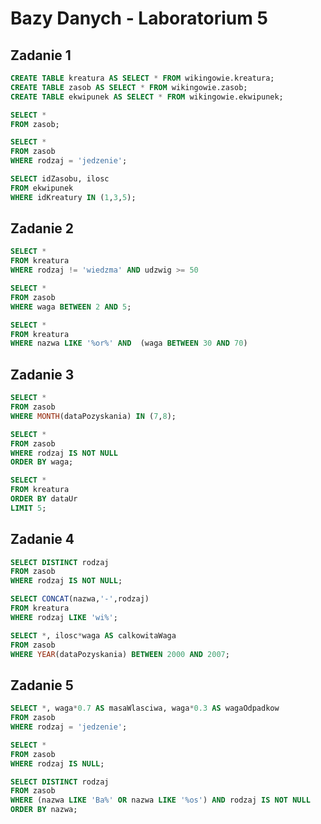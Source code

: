 # Bazy Danych - Laboratorium 5

## Zadanie 1

```sql
CREATE TABLE kreatura AS SELECT * FROM wikingowie.kreatura;
CREATE TABLE zasob AS SELECT * FROM wikingowie.zasob;
CREATE TABLE ekwipunek AS SELECT * FROM wikingowie.ekwipunek;
```
```sql
SELECT * 
FROM zasob;
```
```sql
SELECT * 
FROM zasob
WHERE rodzaj = 'jedzenie';
```
```sql
SELECT idZasobu, ilosc
FROM ekwipunek
WHERE idKreatury IN (1,3,5);
```

## Zadanie 2

```sql
SELECT *
FROM kreatura
WHERE rodzaj != 'wiedzma' AND udzwig >= 50
```
```sql
SELECT *
FROM zasob
WHERE waga BETWEEN 2 AND 5;
```
```sql
SELECT *
FROM kreatura
WHERE nazwa LIKE '%or%' AND  (waga BETWEEN 30 AND 70)
```

## Zadanie 3

```sql
SELECT *
FROM zasob
WHERE MONTH(dataPozyskania) IN (7,8);
```
```sql
SELECT *
FROM zasob
WHERE rodzaj IS NOT NULL
ORDER BY waga;
```
```sql
SELECT *
FROM kreatura
ORDER BY dataUr
LIMIT 5;
```

## Zadanie 4

```sql
SELECT DISTINCT rodzaj
FROM zasob
WHERE rodzaj IS NOT NULL;
```
```sql
SELECT CONCAT(nazwa,'-',rodzaj)
FROM kreatura
WHERE rodzaj LIKE 'wi%';
```
```sql
SELECT *, ilosc*waga AS calkowitaWaga
FROM zasob
WHERE YEAR(dataPozyskania) BETWEEN 2000 AND 2007;
```

## Zadanie 5
```sql
SELECT *, waga*0.7 AS masaWlasciwa, waga*0.3 AS wagaOdpadkow
FROM zasob
WHERE rodzaj = 'jedzenie';
```
```sql
SELECT *
FROM zasob
WHERE rodzaj IS NULL;
```
```sql
SELECT DISTINCT rodzaj
FROM zasob
WHERE (nazwa LIKE 'Ba%' OR nazwa LIKE '%os') AND rodzaj IS NOT NULL
ORDER BY nazwa;
```